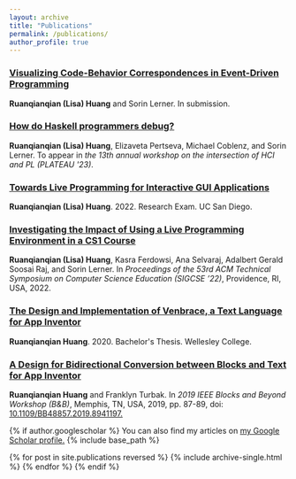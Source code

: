 ```yaml
---
layout: archive
title: "Publications"
permalink: /publications/
author_profile: true
---
```

<!-- ### [Improving the Teaching and Learning of Symbolic Logic Solving via the Web](/publications/)

**Ruanqianqian (Lisa) Huang**, Ayana Monroe, Sorin Lerner, Peli de Halleux and Nikolaj Bjørner. In preparation. -->

### [Visualizing Code-Behavior Correspondences in Event-Driven Programming](/publications/)

**Ruanqianqian (Lisa) Huang** and Sorin Lerner. In submission.

<h3><a href="/files/plateau_23.pdf" target="_blank">How do Haskell programmers debug?</a></h3>

**Ruanqianqian (Lisa) Huang**, Elizaveta Pertseva, Michael Coblenz, and Sorin Lerner. To appear in _the 13th annual workshop on the intersection of HCI and PL (PLATEAU '23)_.

<h3><a href="/files/research_exam_report.pdf" target="_blank">Towards Live Programming for Interactive GUI Applications</a></h3>

**Ruanqianqian (Lisa) Huang**. 2022. Research Exam. UC San Diego.

<h3><a href="/files/PB4Edu_SIGCSE22.pdf" target="_blank">Investigating the Impact of Using a Live Programming Environment in a CS1 Course</a></h3>

**Ruanqianqian (Lisa) Huang**, Kasra Ferdowsi, Ana Selvaraj, Adalbert Gerald Soosai Raj, and Sorin Lerner. In _Proceedings of the 53rd ACM Technical Symposium on Computer Science Education (SIGCSE ’22)_, Providence, RI, USA, 2022.

<h3><a href="https://repository.wellesley.edu/object/ir1232" target="_blank">The Design and Implementation of Venbrace, a Text Language for App Inventor</a></h3>

**Ruanqianqian Huang**. 2020. Bachelor's Thesis. Wellesley College.

<!-- This undergraduate thesis details the design, implementation, and evaluation (through a user study) of Venbrace, a fully-braced textual syntax for App Inventor that aims to improve the usability of the blocks-based programming environment. -->

<!-- R. Huang. The Design and Implementation of Venbrace, a Text Language for App Inventor (Bachelor's thesis). Retrieved from [https://repository.wellesley.edu/object/ir1232](https://repository.wellesley.edu/object/ir1232). -->

<h3><a href="https://ieeexplore.ieee.org/document/8941197" target="_blank">A Design for Bidirectional Conversion between Blocks and Text for App Inventor</a></h3>

**Ruanqianqian Huang** and Franklyn Turbak. In _2019 IEEE Blocks and Beyond Workshop (B&B)_, Memphis, TN, USA, 2019, pp. 87-89, doi: [10.1109/BB48857.2019.8941197.](10.1109/BB48857.2019.8941197.)

<!-- This extended abstract, presented in IEEE Blocks and Beyond Workshop, 2019, introduces a preliminary design for Venbrace based on a collection of design principles. -->

<!-- R. Huang and F. Turbak, "A Design for Bidirectional Conversion between Blocks and Text for App Inventor," 2019 IEEE Blocks and Beyond Workshop (B&B), Memphis, TN, USA, 2019, pp. 87-89, doi: [10.1109/BB48857.2019.8941197.](10.1109/BB48857.2019.8941197.) -->

{% if author.googlescholar %}
  You can also find my articles on <u><a href="{{author.googlescholar}}">my Google Scholar profile</a>.</u>
  {% include base_path %}

  {% for post in site.publications reversed %}
    {% include archive-single.html %}
  {% endfor %}
{% endif %}


